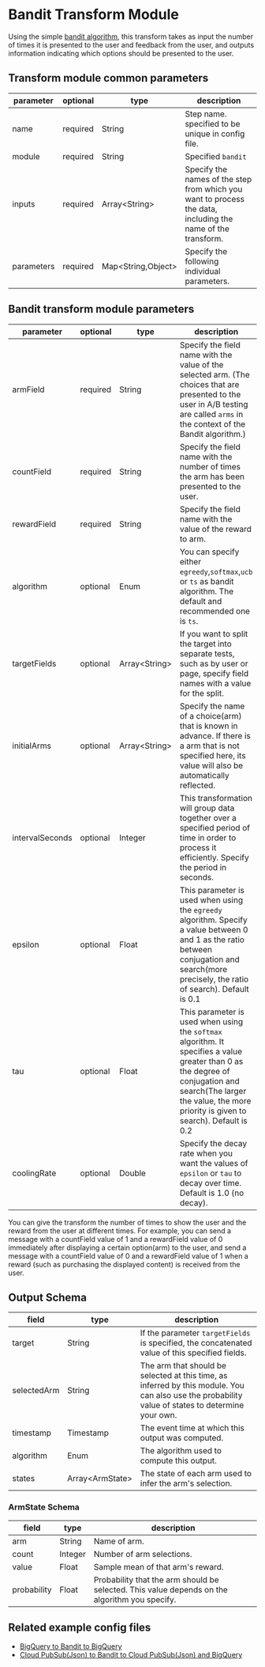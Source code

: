# Bandit Transform Module

Using the simple [bandit algorithm](https://en.wikipedia.org/wiki/Multi-armed_bandit), this transform takes as input the number of times it is presented to the user and feedback from the user, and outputs information indicating which options should be presented to the user.

## Transform module common parameters

| parameter | optional | type | description |
| --- | --- | --- | --- |
| name | required | String | Step name. specified to be unique in config file. |
| module | required | String | Specified `bandit` |
| inputs | required | Array<String\> | Specify the names of the step from which you want to process the data, including the name of the transform. |
| parameters | required | Map<String,Object\> | Specify the following individual parameters. |

## Bandit transform module parameters

| parameter | optional | type | description |
| --- | --- | --- | --- |
| armField | required | String | Specify the field name with the value of the selected arm. (The choices that are presented to the user in A/B testing are called `arms` in the context of the Bandit algorithm.) |
| countField | required | String | Specify the field name with the number of times the arm has been presented to the user. |
| rewardField | required | String | Specify the field name with the value of the reward to arm. |
| algorithm | optional | Enum | You can specify either `egreedy`,`softmax`,`ucb` or `ts` as bandit algorithm. The default and recommended one is `ts`. |
| targetFields | optional | Array<String\> | If you want to split the target into separate tests, such as by user or page, specify field names with a value for the split. |
| initialArms | optional | Array<String\> | Specify the name of a choice(arm) that is known in advance. If there is a arm that is not specified here, its value will also be automatically reflected. |
| intervalSeconds | optional | Integer | This transformation will group data together over a specified period of time in order to process it efficiently. Specify the period in seconds. |
| epsilon | optional | Float | This parameter is used when using the `egreedy` algorithm. Specify a value between 0 and 1 as the ratio between conjugation and search(more precisely, the ratio of search). Default is 0.1 |
| tau | optional | Float | This parameter is used when using the `softmax` algorithm. It specifies a value greater than 0 as the degree of conjugation and search(The larger the value, the more priority is given to search). Default is 0.2 |
| coolingRate | optional | Double | Specify the decay rate when you want the values of `epsilon` or `tau` to decay over time. Default is 1.0 (no decay). |


You can give the transform the number of times to show the user and the reward from the user at different times.
For example, you can send a message with a countField value of 1 and a rewardField value of 0 immediately after displaying a certain option(arm) to the user, and send a message with a countField value of 0 and a rewardField value of 1 when a reward (such as purchasing the displayed content) is received from the user.

## Output Schema

| field | type | description |
| --- | --- | --- |
| target | String | If the parameter `targetFields` is specified, the concatenated value of this specified fields. |
| selectedArm | String | The arm that should be selected at this time, as inferred by this module. You can also use the probability value of states to determine your own. |
| timestamp | Timestamp | The event time at which this output was computed. |
| algorithm | Enum | The algorithm used to compute this output. |
| states | Array<ArmState\> | The state of each arm used to infer the arm's selection. |

### ArmState Schema

| field | type | description |
| --- | --- | --- |
| arm | String | Name of arm. |
| count | Integer | Number of arm selections. |
| value | Float | Sample mean of that arm's reward. |
| probability | Float | Probability that the arm should be selected. This value depends on the algorithm you specify. |

## Related example config files

* [BigQuery to Bandit to BigQuery](../../../../examples/bigquery-to-bandit-to-bigquery.json)
* [Cloud PubSub(Json) to Bandit to Cloud PubSub(Json) and BigQuery](../../../../examples/pubsub-to-bandit-to-pubsub-bigquery.json)

